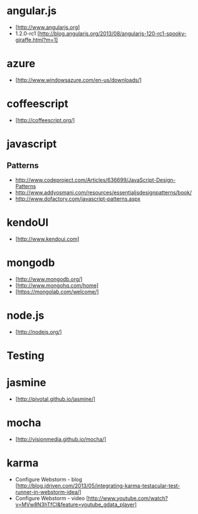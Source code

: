# angular.js

* [http://www.angularjs.org]
* 1.2.0-rc1 [http://blog.angularjs.org/2013/08/angularjs-120-rc1-spooky-giraffe.html?m=1]

# azure

* [http://www.windowsazure.com/en-us/downloads/]

# coffeescript

* [http://coffeescript.org/]

# javascript

## Patterns

* http://www.codeproject.com/Articles/636699/JavaScript-Design-Patterns
* http://www.addyosmani.com/resources/essentialjsdesignpatterns/book/
* http://www.dofactory.com/javascript-patterns.aspx

# kendoUI

* [http://www.kendoui.com]


# mongodb

* [http://www.mongodb.org/]
* [http://www.mongohq.com/home]
* [https://mongolab.com/welcome/]

# node.js

* [http://nodejs.org/]

# Testing

# jasmine

* [http://pivotal.github.io/jasmine/]
 
# mocha

* [http://visionmedia.github.io/mocha/]

# karma

* Configure Webstorm - blog [http://blog.jdriven.com/2013/05/integrating-karma-testacular-test-runner-in-webstorm-idea/]
* Configure Webstorm - video [http://www.youtube.com/watch?v=MVw8N3hTfCI&feature=youtube_gdata_player]
